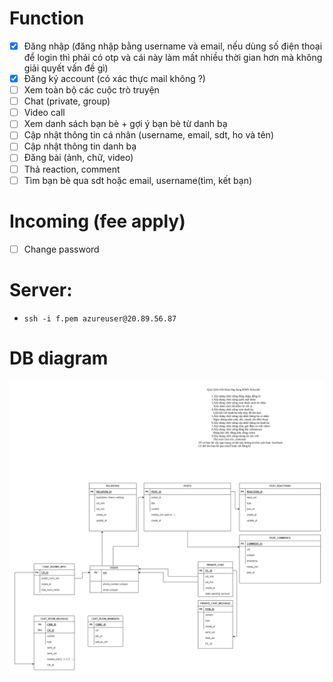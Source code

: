 # Function  
- [x] Đăng nhập (đăng nhập bằng username và email, nếu dùng số điện thoại để login thì phải có otp và cái này làm mất nhiều thời gian hơn mà không giải quyết vấn đề gì)
- [x] Đăng ký account (có xác thực mail không ?)
- [ ] Xem toàn bộ các cuộc trò truyện
- [ ] Chat (private, group)
- [ ] Video call
- [ ] Xem danh sách bạn bè + gợi ý bạn bè từ danh bạ
- [ ] Cập nhật thông tin cá nhân (username, email, sdt, ho  và tên)
- [ ] Cập nhật thông tin danh bạ
- [ ] Đăng bài (ảnh, chữ, video)
- [ ] Thả reaction, comment
- [ ] Tìm bạn bè qua sdt hoặc email, username(tìm, kết bạn)

# Incoming (fee apply)
 - [ ] Change password

# Server:
 - `ssh -i f.pem azureuser@20.89.56.87`

# DB diagram
![DB diagram](./DB%20Design.png)

